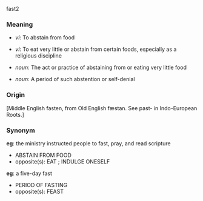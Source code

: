 fast2
### Meaning
+ _vi_: To abstain from food
+ _vi_: To eat very little or abstain from certain foods, especially as a religious discipline

+ _noun_: The act or practice of abstaining from or eating very little food
+ _noun_: A period of such abstention or self-denial

### Origin

[Middle English fasten, from Old English fæstan. See past- in Indo-European Roots.]

### Synonym

__eg__: the ministry instructed people to fast, pray, and read scripture

+ ABSTAIN FROM FOOD
+ opposite(s): EAT ; INDULGE ONESELF

__eg__: a five-day fast

+ PERIOD OF FASTING
+ opposite(s): FEAST


